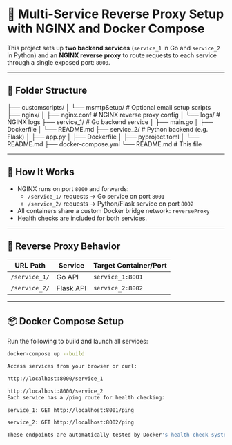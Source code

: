 # 🧭 Multi-Service Reverse Proxy Setup with NGINX and Docker Compose

This project sets up **two backend services** (`service_1` in Go and `service_2` in Python) and an **NGINX reverse proxy** to route requests to each service through a single exposed port: `8000`.

---

## 📁 Folder Structure

├── customscripts/
│ └── msmtpSetup/ # Optional email setup scripts
├── nginx/
│ ├── nginx.conf # NGINX reverse proxy config
│ └── logs/ # NGINX logs
├── service_1/ # Go backend service
│ ├── main.go
│ ├── Dockerfile
│ └── README.md
├── service_2/ # Python backend (e.g. Flask)
│ ├── app.py
│ ├── Dockerfile
│ ├── pyproject.toml
│ └── README.md
├── docker-compose.yml
└── README.md # This file


---

## 🚀 How It Works

- NGINX runs on port `8000` and forwards:
  - `/service_1/` requests → Go service on port `8001`
  - `/service_2/` requests → Python/Flask service on port `8002`
- All containers share a custom Docker bridge network: `reverseProxy`
- Health checks are included for both services.

---

## 🔁 Reverse Proxy Behavior

| URL Path                 | Service           | Target Container/Port |
|--------------------------|-------------------|------------------------|
| `/service_1/`            | Go API            | `service_1:8001`       |
| `/service_2/`            | Flask API         | `service_2:8002`       |

---

## 📦 Docker Compose Setup

Run the following to build and launch all services:

```bash
docker-compose up --build

Access services from your browser or curl:

http://localhost:8000/service_1

http://localhost:8000/service_2
Each service has a /ping route for health checking:

service_1: GET http://localhost:8001/ping

service_2: GET http://localhost:8002/ping

These endpoints are automatically tested by Docker's health check system.